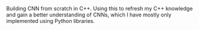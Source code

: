 Building CNN from scratch in C++. Using this to refresh my C++ knowledge and gain a better understanding of CNNs, which I have mostly only implemented using Python libraries.
